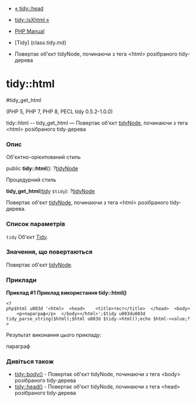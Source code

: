 - [« tidy::head](tidy.head.md)
- [tidy::isXhtml »](tidy.isxhtml.md)

- [PHP Manual](index.md)
- [Tidy] (class.tidy.md)
- Повертає об'єкт tidyNode, починаючи з тега \<html\> розібраного
tidy-дерева

# tidy::html

#tidy_get_html

(PHP 5, PHP 7, PHP 8, PECL tidy 0.5.2-1.0.0)

tidy::html -- tidy_get_html — Повертає об'єкт
[tidyNode](class.tidynode.md), починаючи з тега \<html\> розібраного
tidy-дерева

### Опис

Об'єктно-орієнтований стиль

public **tidy::html**(): ?[tidyNode](class.tidynode.md)

Процедурний стиль

**tidy_get_html**([tidy](class.tidy.md) `$tidy`):
?[tidyNode](class.tidynode.md)

Повертає об'єкт [tidyNode](class.tidynode.md), починаючи з тега
\<html\> розібраного tidy-дерева.

### Список параметрів

`tidy`
Об'єкт [Tidy](class.tidy.md).

### Значення, що повертаються

Повертає об'єкт [tidyNode](class.tidynode.md).

### Приклади

**Приклад #1 Приклад використання **tidy::html()****

` <?php$html u003d '<html>  <head>    <title>тест</title>  </head>  <body>    <p>параграф</p>  </body></html>';$tidy u003du003d tidy_parse_string($html);$html u003d $tidy->html();echo $html->value;?> `

Результат виконання цього прикладу:

<html>
<head>
<title>тест</title>
</head>
<body>
<p>параграф</p>
</body>
</html>

### Дивіться також

- [tidy::body()](tidy.body.md) - Повертає об'єкт tidyNode, починаючи
з тега \<body\> розібраного tidy-дерева
- [tidy::head()](tidy.head.md) - Повертає об'єкт tidyNode, починаючи
з тега \<head\> розібраного tidy-дерева
